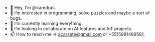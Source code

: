 - 👋 Hey, I’m @karedras.
- 👀 I’m interested in programming, solve puzzles and maybe a sort of bugs.
- 🌱 I’m currently learning everything.
- 💞️ I’m looking to collaborate on AI features and IoT projects.
- 📫 How to reach me -> acarsete@gmail.com or +5515981489581.

<!---
karedras/karedras is a ✨ special ✨ repository because its `README.md` (this file) appears on your GitHub profile.
You can click the Preview link to take a look at your changes.
--->
